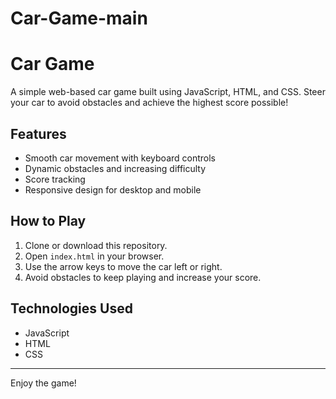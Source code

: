 # Car-Game-main
# Car Game

A simple web-based car game built using JavaScript, HTML, and CSS. Steer your car to avoid obstacles and achieve the highest score possible!

## Features

- Smooth car movement with keyboard controls
- Dynamic obstacles and increasing difficulty
- Score tracking
- Responsive design for desktop and mobile

## How to Play

1. Clone or download this repository.
2. Open `index.html` in your browser.
3. Use the arrow keys to move the car left or right.
4. Avoid obstacles to keep playing and increase your score.

## Technologies Used

- JavaScript
- HTML
- CSS

---

Enjoy the game!
